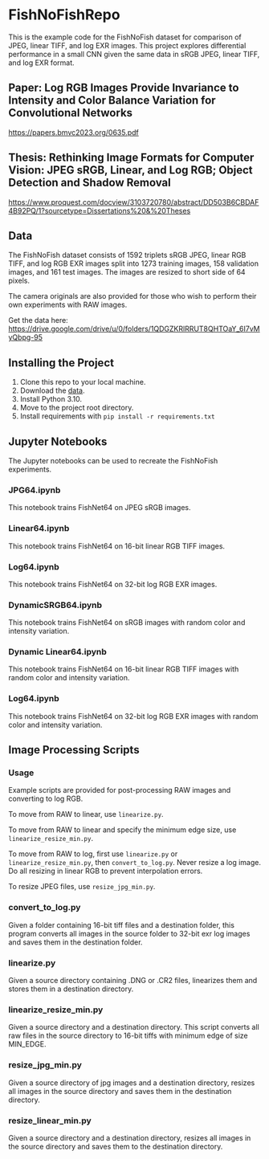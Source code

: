 # FishNoFishRepo

This is the example code for the FishNoFish dataset for comparison of JPEG, linear TIFF, and log EXR images. This project explores differential performance in a small CNN given the same data in sRGB JPEG, linear TIFF, and log EXR format.

## Paper: Log RGB Images Provide Invariance to Intensity and Color Balance Variation for Convolutional Networks
https://papers.bmvc2023.org/0635.pdf

## Thesis: Rethinking Image Formats for Computer Vision: JPEG sRGB, Linear, and Log RGB; Object Detection and Shadow Removal
https://www.proquest.com/docview/3103720780/abstract/DD503B6CBDAF4B92PQ/1?sourcetype=Dissertations%20&%20Theses

## Data
The FishNoFish dataset consists of 1592 triplets sRGB JPEG, linear RGB TIFF, and log RGB EXR images split into 1273 training images, 158 validation images, and 161 test images. The images are resized to short side of 64 pixels.

The camera originals are also provided for those who wish to perform their own experiments with RAW images.

Get the data here:
https://drive.google.com/drive/u/0/folders/1QDGZKRlRRUT8QHTOaY_6I7vMyQbpg-95

## Installing the Project
1. Clone this repo to your local machine.
2. Download the [data](https://drive.google.com/drive/u/0/folders/1QDGZKRlRRUT8QHTOaY_6I7vMyQbpg-95).
3. Install Python 3.10.
4. Move to the project root directory.
5. Install requirements with `pip install -r requirements.txt`

## Jupyter Notebooks
The Jupyter notebooks can be used to recreate the FishNoFish experiments.

### JPG64.ipynb
This notebook trains FishNet64 on JPEG sRGB images.

### Linear64.ipynb
This notebook trains FishNet64 on 16-bit linear RGB TIFF images.

### Log64.ipynb
This notebook trains FishNet64 on 32-bit log RGB EXR images.

### DynamicSRGB64.ipynb
This notebook trains FishNet64 on sRGB images with random color and intensity variation.

### Dynamic Linear64.ipynb
This notebook trains FishNet64 on 16-bit linear RGB TIFF images with random color and intensity variation.

### Log64.ipynb
This notebook trains FishNet64 on 32-bit log RGB EXR images with random color and intensity variation.

## Image Processing Scripts

### Usage
Example scripts are provided for post-processing RAW images and converting to log RGB.

To move from RAW to linear, use `linearize.py`.

To move from RAW to linear and specify the minimum edge size, use `linearize_resize_min.py`.

To move from RAW to log, first use `linearize.py` or `linearize_resize_min.py`, then `convert_to_log.py`. Never resize a log image. Do all resizing in linear RGB to prevent interpolation errors.

To resize JPEG files, use `resize_jpg_min.py`.

### convert_to_log.py

Given a folder containing 16-bit tiff files and a destination folder, this program
converts all images in the source folder to 32-bit exr log images and saves them
in the destination folder.

### linearize.py
Given a source directory containing .DNG or .CR2 files, linearizes them and stores them in
a destination directory.

### linearize_resize_min.py

Given a source directory and a destination directory. This script converts all raw files
in the source directory to 16-bit tiffs with minimum edge of size MIN_EDGE.

### resize_jpg_min.py

Given a source directory of jpg images and a destination directory, resizes all
images in the source directory and saves them in the destination directory.

### resize_linear_min.py

Given a source directory and a destination directory, resizes all images in the source directory and saves them to the destination directory.
